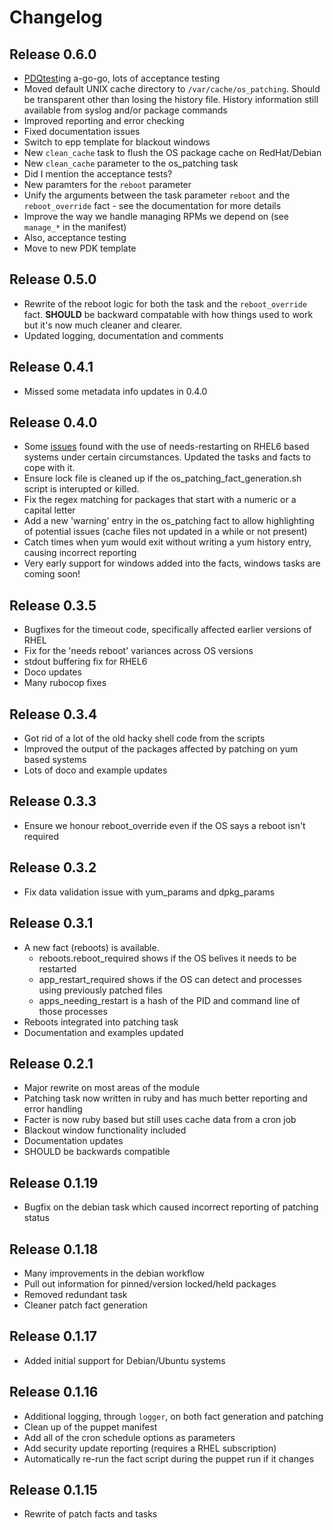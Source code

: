 # Changelog

## Release 0.6.0

- [PDQtest](https://github.com/declarativesystems/pdqtest)ing a-go-go, lots of acceptance testing
- Moved default UNIX cache directory to `/var/cache/os_patching`.  Should be transparent other than losing the history file.  History information still available from syslog and/or package commands
- Improved reporting and error checking
- Fixed documentation issues
- Switch to epp template for blackout windows
- New `clean_cache` task to flush the OS package cache on RedHat/Debian
- New `clean_cache` parameter to the os_patching task
- Did I mention the acceptance tests?
- New paramters for the `reboot` parameter
- Unify the arguments between the task parameter `reboot` and the `reboot_override` fact - see the documentation for more details
- Improve the way we handle managing RPMs we depend on (see `manage_*` in the manifest)
- Also, acceptance testing
- Move to new PDK template

## Release 0.5.0

- Rewrite of the reboot logic for both the task and the `reboot_override` fact.  **SHOULD** be backward compatable with how things used to work but it's now much cleaner and clearer.
- Updated logging, documentation and comments

## Release 0.4.1

- Missed some metadata info updates in 0.4.0

## Release 0.4.0

- Some [issues](https://github.com/albatrossflavour/puppet_os_patching/issues/36) found with the use of needs-restarting on RHEL6 based systems under certain circumstances.  Updated the tasks and facts to cope with it.
- Ensure lock file is cleaned up if the os_patching_fact_generation.sh script is interupted or killed.
- Fix the regex matching for packages that start with a numeric or a capital letter
- Add a new 'warning' entry in the os_patching fact to allow highlighting of potential issues (cache files not updated in a while or not present)
- Catch times when yum would exit without writing a yum history entry, causing incorrect reporting
- Very early support for windows added into the facts, windows tasks are coming soon!

## Release 0.3.5

- Bugfixes for the timeout code, specifically affected earlier versions of RHEL
- Fix for the 'needs reboot' variances across OS versions
- stdout buffering fix for RHEL6
- Doco updates
- Many rubocop fixes

## Release 0.3.4

- Got rid of a lot of the old hacky shell code from the scripts
- Improved the output of the packages affected by patching on yum based systems
- Lots of doco and example updates

## Release 0.3.3

- Ensure we honour reboot_override even if the OS says a reboot isn't required

## Release 0.3.2

- Fix data validation issue with yum_params and dpkg_params

## Release 0.3.1

- A new fact (reboots) is available.
  - reboots.reboot_required shows if the OS belives it needs to be restarted
  - app_restart_required shows if the OS can detect and processes using previously patched files
  - apps_needing_restart is a hash of the PID and command line of those processes
- Reboots integrated into patching task
- Documentation and examples updated

## Release 0.2.1

- Major rewrite on most areas of the module
- Patching task now written in ruby and has much better reporting and error handling
- Facter is now ruby based but still uses cache data from a cron job
- Blackout window functionality included
- Documentation updates
- SHOULD be backwards compatible

## Release 0.1.19

- Bugfix on the debian task which caused incorrect reporting of patching status

## Release 0.1.18

- Many improvements in the debian workflow
- Pull out information for pinned/version locked/held packages
- Removed redundant task
- Cleaner patch fact generation

## Release 0.1.17

- Added initial support for Debian/Ubuntu systems

## Release 0.1.16

- Additional logging, through `logger`, on both fact generation and patching
- Clean up of the puppet manifest
- Add all of the cron schedule options as parameters
- Add security update reporting (requires a RHEL subscription)
- Automatically re-run the fact script during the puppet run if it changes

## Release 0.1.15

- Rewrite of patch facts and tasks

